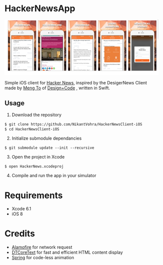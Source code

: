 # HackerNewsApp

![](ScreenShots/ScreenShot-Screens.png)

Simple iOS client for [Hacker News][], inspired by the DesigerNews Client made by [Meng To](https://github.com/MengTo) of [Design+Code]() , written in Swift.

## Usage

1) Download the repository

```
$ git clone https://github.com/NikantVohra/HackerNewsClient-iOS
$ cd HackerNewsClient-iOS
```
    
2) Initialize submodule dependancies

```
$ git submodule update --init --recursive
```

3) Open the project in Xcode

```
$ open HackerNews.xcodeproj
```

4) Compile and run the app in your simulator


# Requirements

- Xcode 6.1
- iOS 8

# Credits

- [Alamofire][] for network request
- [DTCoreText][] for fast and efficient HTML content display
- [Spring][] for code-less animation

[Alamofire]:https://github.com/Alamofire/Alamofire
[DTCoreText]:https://github.com/Cocoanetics/DTCoreText
[Design+Code]:http://designcode.io
[Designer News]:https://news.layervault.com
[Spring]:https://github.com/MengTo/Spring
[Hacker News]:https://news.ycombinator.com/
